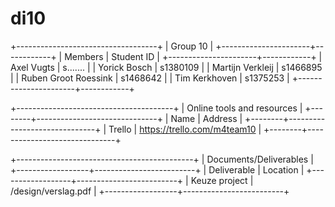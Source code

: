 di10
====

+-----------------------------------+
| Group 10                          |
+----------------------+------------+
| Members              | Student ID |
+----------------------+------------+
| Axel Vugts           |  s.......  |
| Yorick Bosch         |  s1380109  |
| Martijn Verkleij     |  s1466895  |
| Ruben Groot Roessink |  s1468642  |
| Tim Kerkhoven        |  s1375253  |
+----------------------+------------+

+---------------------------------------+
| Online tools and resources            |
+--------+------------------------------+
| Name   | Address                      |
+--------+------------------------------+
| Trello | https://trello.com/m4team10  |
+--------+------------------------------+

+--------------------------------------------+
| Documents/Deliverables                     |
+------------------+-------------------------+
| Deliverable      | Location                |
+------------------+-------------------------+
| Keuze project    | /design/verslag.pdf     |
+------------------+-------------------------+

